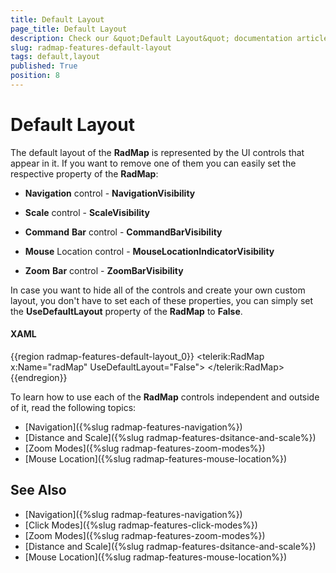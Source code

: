 ```yaml
---
title: Default Layout
page_title: Default Layout
description: Check our &quot;Default Layout&quot; documentation article for the RadMap {{ site.framework_name }} control.
slug: radmap-features-default-layout
tags: default,layout
published: True
position: 8
---
```


# Default Layout

The default layout of the __RadMap__ is represented by the UI controls that appear in it. If you want to remove one of them you can easily set the respective property of the __RadMap__:

* __Navigation__ control - __NavigationVisibility__

* __Scale__ control - __ScaleVisibility__

* __Command__ __Bar__ control - __CommandBarVisibility__

* __Mouse__ Location control - __MouseLocationIndicatorVisibility__

* __Zoom__ __Bar__ control - __ZoomBarVisibility__

In case you want to hide all of the controls and create your own custom layout, you don't have to set each of these properties, you can simply set the __UseDefaultLayout__ property of the __RadMap__ to __False__.

#### __XAML__
{{region radmap-features-default-layout_0}}
	<telerik:RadMap x:Name="radMap"
	                UseDefaultLayout="False">
	</telerik:RadMap>
{{endregion}}

To learn how to use each of the __RadMap__ controls independent and outside of it, read the following topics:

* [Navigation]({%slug radmap-features-navigation%})
* [Distance and Scale]({%slug radmap-features-dsitance-and-scale%})
* [Zoom Modes]({%slug radmap-features-zoom-modes%})
* [Mouse Location]({%slug radmap-features-mouse-location%})

## See Also
 * [Navigation]({%slug radmap-features-navigation%})
 * [Click Modes]({%slug radmap-features-click-modes%})
 * [Zoom Modes]({%slug radmap-features-zoom-modes%})
 * [Distance and Scale]({%slug radmap-features-dsitance-and-scale%})
 * [Mouse Location]({%slug radmap-features-mouse-location%})